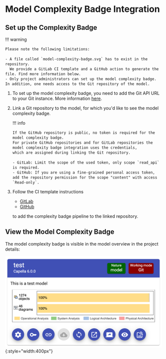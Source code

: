<!--
 ~ SPDX-FileCopyrightText: Copyright DB InfraGO AG and contributors
 ~ SPDX-License-Identifier: Apache-2.0
 -->

# Model Complexity Badge Integration

## Set up the Complexity Badge

!!! warning

    Please note the following limitations:

    - A file called `model-complexity-badge.svg` has to exist in the repository.
      We provide a GitLab CI template and a GitHub action to generate the file. Find more information below.
    - Only project administrators can set up the model complexity badge. In addition, one needs access to the Git repository of the model.

1.  To set up the model complexity badge, you need to add the Git API URL to
    your Git instance. More information
    [here](../../../admin/settings/model-sources/git.md).
1.  Link a Git repository to the model, for which you'd like to see the model
    complexity badge.

    !!! info

        If the GitHub repository is public, no token is required for the model complexity badge.
        For private GitHub repositories and for GitLab repositories the model complexity badge integration uses the credentials,
        which are assigned during linking the Git repository.

        - GitLab: Limit the scope of the used token, only scope `read_api` is required.
        - GitHub: If you are using a fine-grained personal access token, add the repository permission for the scope "content" with access `Read-only`.

1.  Follow the CI template instructions
    - [GitLab](https://github.com/dbinfrago/py-capellambse/tree/master/ci-templates/gitlab#model-badge)
    - [GitHub](https://github.com/dbinfrago/py-capellambse/tree/master/ci-templates/github#model-badge)

    to add the complexity badge pipeline to the linked repository.

## View the Model Complexity Badge

The model complexity badge is visible in the model overview in the project
details:

![Model complexity badge](./complexity_badge.png){:style="width:400px"}
